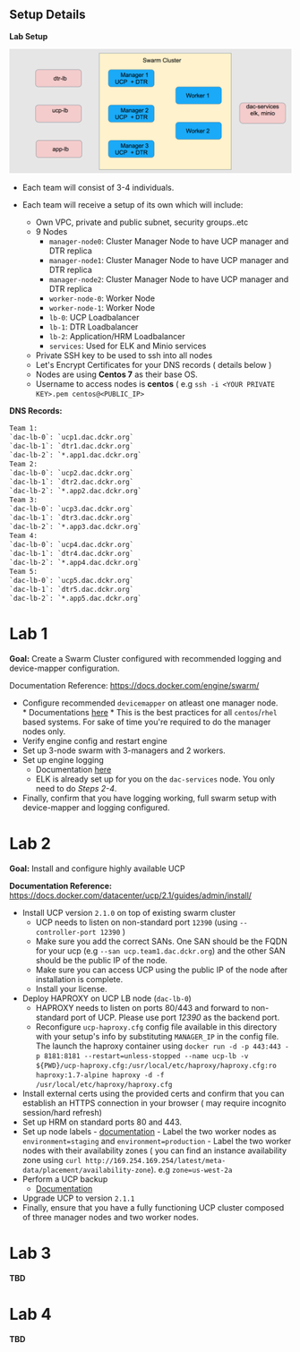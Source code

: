 ## Setup Details

**Lab Setup**

![](images/setup.png)


- Each team will consist of 3-4 individuals.
- Each team will receive a setup of its own which will include:
  
  * Own VPC, private and public subnet, security groups..etc
  * 9 Nodes
	 - `manager-node0`: Cluster Manager Node to have UCP manager and DTR replica
	 - `manager-node1`: Cluster Manager Node to have UCP manager and DTR replica
	 - `manager-node2`: Cluster Manager Node to have UCP manager and DTR replica
	 - `worker-node-0`: Worker Node
	 - `worker-node-1`: Worker Node
	 - `lb-0`: UCP Loadbalancer
	 - `lb-1`: DTR Loadbalancer
	 - `lb-2`: Application/HRM Loadbalancer
	 - `services`: Used for ELK and Minio services
  * Private SSH key to be used to ssh into all nodes
  * Let's Encrypt Certificates for your DNS records ( details below )
  * Nodes are using **Centos 7** as their base OS.
  * Username to access nodes is **centos** ( e.g `ssh -i <YOUR PRIVATE KEY>.pem centos@<PUBLIC_IP>`

**DNS Records:**

	Team 1:
	`dac-lb-0`: `ucp1.dac.dckr.org`
	`dac-lb-1`: `dtr1.dac.dckr.org`
	`dac-lb-2`: `*.app1.dac.dckr.org` 
	Team 2:
	`dac-lb-0`: `ucp2.dac.dckr.org`
	`dac-lb-1`: `dtr2.dac.dckr.org`
	`dac-lb-2`: `*.app2.dac.dckr.org` 
	Team 3:
	`dac-lb-0`: `ucp3.dac.dckr.org`
	`dac-lb-1`: `dtr3.dac.dckr.org`
	`dac-lb-2`: `*.app3.dac.dckr.org` 
	Team 4:
	`dac-lb-0`: `ucp4.dac.dckr.org`
	`dac-lb-1`: `dtr4.dac.dckr.org`
	`dac-lb-2`: `*.app4.dac.dckr.org` 
	Team 5:
	`dac-lb-0`: `ucp5.dac.dckr.org`
	`dac-lb-1`: `dtr5.dac.dckr.org`
	`dac-lb-2`: `*.app5.dac.dckr.org` 


# Lab 1

**Goal:** Create a Swarm Cluster configured with recommended logging and device-mapper configuration. 

Documentation Reference: https://docs.docker.com/engine/swarm/

   * Configure recommended `devicemapper` on atleast one manager node.  
   	* Documentations [here](https://docs.docker.com/engine/userguide/storagedriver/device-mapper-driver/#configure-direct-lvm-mode-for-production)
    * This is the best practices for all `centos`/`rhel` based systems. For sake of time you're required to do the manager nodes only.
* Verify engine config and restart engine
* Set up 3-node swarm with 3-managers and 2 workers.
* Set up engine logging 
	*  Documentation [here](https://github.com/nicolaka/elk-dee)
	*  ELK is already set up for you on the `dac-services` node. You only need to do *Steps 2-4*. 
* Finally, confirm that you have logging working, full swarm setup with device-mapper and logging configured. 


# Lab 2

 **Goal:**  Install and configure highly available UCP
  
**Documentation Reference:** https://docs.docker.com/datacenter/ucp/2.1/guides/admin/install/

* Install UCP version `2.1.0` on top of existing swarm cluster
  * UCP needs to listen on non-standard port `12390` (using `--controller-port 12390` )
  * Make sure you add the correct SANs. One SAN should be the FQDN for your ucp (e.g `--san ucp.team1.dac.dckr.org`) and the other SAN should be the public IP of the node.
  * Make sure you can access UCP using the public IP of the node after installation is complete.
  * Install your license.
* Deploy HAPROXY on UCP LB node (`dac-lb-0`)
	* HAPROXY needs to listen on ports 80/443 and forward to non-standard port of UCP. Please use port *12390* as the backend port. 
	* Reconfigure `ucp-haproxy.cfg` config file available in this directory with your setup's info by substituting `MANAGER_IP` in the config file. The launch the haproxy container using `docker run -d -p 443:443 -p 8181:8181 --restart=unless-stopped --name ucp-lb -v ${PWD}/ucp-haproxy.cfg:/usr/local/etc/haproxy/haproxy.cfg:ro haproxy:1.7-alpine haproxy -d -f /usr/local/etc/haproxy/haproxy.cfg`
* Install external certs using the provided certs and confirm that you can establish an HTTPS connection in your browser ( may require incognito session/hard refresh)
* Set up HRM on standard ports 80 and 443.
* Set up node labels
      - [documentation](https://docs.docker.com/engine/swarm/manage-nodes/#change-node-availability)
      - Label the two worker nodes as `environment=staging` and `environment=production`
      - Label the two worker nodes with their availability zones ( you can find an instance availability zone using `curl http://169.254.169.254/latest/meta-data/placement/availability-zone`). e.g `zone=us-west-2a`
* Perform a UCP backup
  * [Documentation](https://docs.docker.com/datacenter/ucp/2.1/guides/admin/backups-and-disaster-recovery/#backup-command)
* Upgrade UCP to version `2.1.1`
* Finally, ensure that you have a fully functioning UCP cluster composed of three manager nodes and two worker nodes. 

# Lab 3


**TBD**

# Lab 4

**TBD**




